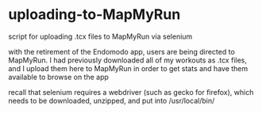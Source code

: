 # uploading-to-MapMyRun

script for uploading .tcx files to MapMyRun via selenium

with the retirement of the Endomodo app, users are being directed to MapMyRun.
I had previously downloaded all of my workouts as .tcx files, and I upload
them here to MapMyRun in order to get stats and have them available to browse
on the app

recall that selenium requires a webdriver (such as gecko for firefox), which
needs to be downloaded, unzipped, and put into /usr/local/bin/
